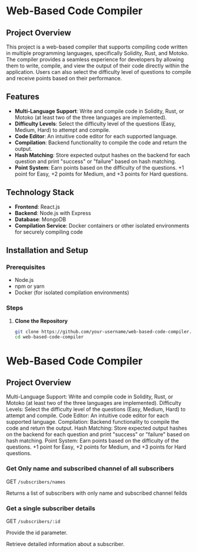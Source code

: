 # Web-Based Code Compiler

## Project Overview

This project is a web-based compiler that supports compiling code written in multiple programming languages, specifically Solidity, Rust, and Motoko. The compiler provides a seamless experience for developers by allowing them to write, compile, and view the output of their code directly within the application. Users can also select the difficulty level of questions to compile and receive points based on their performance.

## Features

- **Multi-Language Support**: Write and compile code in Solidity, Rust, or Motoko (at least two of the three languages are implemented).
- **Difficulty Levels**: Select the difficulty level of the questions (Easy, Medium, Hard) to attempt and compile.
- **Code Editor**: An intuitive code editor for each supported language.
- **Compilation**: Backend functionality to compile the code and return the output.
- **Hash Matching**: Store expected output hashes on the backend for each question and print "success" or "failure" based on hash matching.
- **Point System**: Earn points based on the difficulty of the questions. +1 point for Easy, +2 points for Medium, and +3 points for Hard questions.

## Technology Stack

- **Frontend**: React.js
- **Backend**: Node.js with Express
- **Database**: MongoDB
- **Compilation Service**: Docker containers or other isolated environments for securely compiling code

## Installation and Setup

### Prerequisites

- Node.js
- npm or yarn
- Docker (for isolated compilation environments)

### Steps

1. **Clone the Repository**
   ```sh
   git clone https://github.com/your-username/web-based-code-compiler.git
   cd web-based-code-compiler
# Web-Based Code Compiler #

## Project Overview ##

Multi-Language Support: Write and compile code in Solidity, Rust, or Motoko (at least two of the three languages are implemented).
Difficulty Levels: Select the difficulty level of the questions (Easy, Medium, Hard) to attempt and compile.
Code Editor: An intuitive code editor for each supported language.
Compilation: Backend functionality to compile the code and return the output.
Hash Matching: Store expected output hashes on the backend for each question and print "success" or "failure" based on hash matching.
Point System: Earn points based on the difficulty of the questions. +1 point for Easy, +2 points for Medium, and +3 points for Hard questions.

### Get Only name and subscribed channel of all subscribers ###

GET `/subscribers/names`

Returns a list of subscribers with only name and subscribed channel feilds

### Get a single subscriber details ###

GET `/subscribers/:id`

Provide the id parameter.

Retrieve detailed information about a subscriber.
